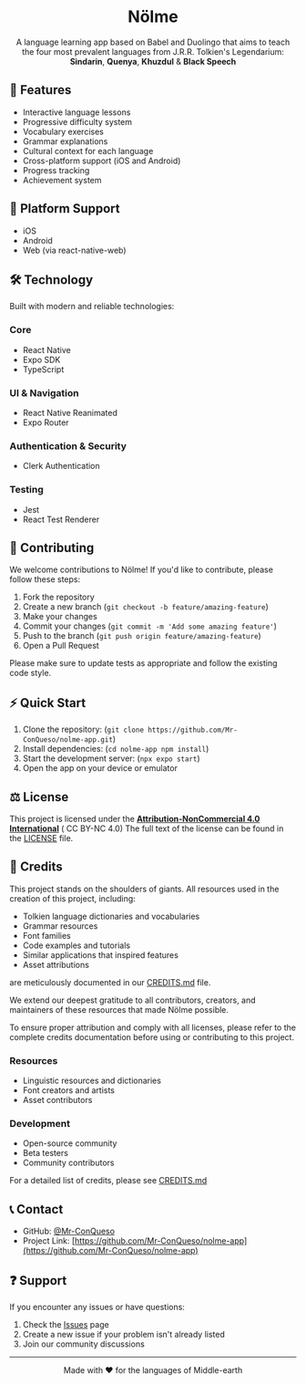 <div align="center">

# Nölme

A language learning app based on Babel and Duolingo that aims to teach the four most prevalent languages from J.R.R. Tolkien's Legendarium: **Sindarin**, **Quenya**, **Khuzdul** & **Black Speech**
</div>

## 🎯 Features

- Interactive language lessons
- Progressive difficulty system
- Vocabulary exercises
- Grammar explanations
- Cultural context for each language
- Cross-platform support (iOS and Android)
- Progress tracking
- Achievement system

## 📱 Platform Support

- iOS
- Android
- Web (via react-native-web)

## 🛠️ Technology

Built with modern and reliable technologies:

### Core
- React Native
- Expo SDK
- TypeScript

### UI & Navigation
- React Native Reanimated
- Expo Router

### Authentication & Security
- Clerk Authentication

### Testing
- Jest
- React Test Renderer

## 🤝 Contributing

We welcome contributions to Nölme! If you'd like to contribute, please follow these steps:

1. Fork the repository
2. Create a new branch (`git checkout -b feature/amazing-feature`)
3. Make your changes
4. Commit your changes (`git commit -m 'Add some amazing feature'`)
5. Push to the branch (`git push origin feature/amazing-feature`)
6. Open a Pull Request

Please make sure to update tests as appropriate and follow the existing code style.

## ⚡ Quick Start

1. Clone the repository: (`git clone https://github.com/Mr-ConQueso/nolme-app.git`)
2. Install dependencies: (`cd nolme-app npm install`)
3. Start the development server: (`npx expo start`)
4. Open the app on your device or emulator


## ⚖️ License

This project is licensed under the **[Attribution-NonCommercial 4.0 International](https://www.creativecommons.org/licenses/by-nc/4.0/deed.en)** ( CC BY-NC 4.0) The full text of the license can be found in the [LICENSE](LICENSE) file.

## 👏 Credits

This project stands on the shoulders of giants. All resources used in the creation of this project, including:
- Tolkien language dictionaries and vocabularies
- Grammar resources
- Font families
- Code examples and tutorials
- Similar applications that inspired features
- Asset attributions

are meticulously documented in our [CREDITS.md](CREDITS.md) file.

We extend our deepest gratitude to all contributors, creators, and maintainers of these resources that made Nölme possible.

To ensure proper attribution and comply with all licenses, please refer to the complete credits documentation before using or contributing to this project.

### Resources
- Linguistic resources and dictionaries
- Font creators and artists
- Asset contributors

### Development
- Open-source community
- Beta testers
- Community contributors

For a detailed list of credits, please see [CREDITS.md](https://github.com/Mr-ConQueso/nolme-app/blob/master/credits.md)

## 📞 Contact

- GitHub: [@Mr-ConQueso](https://github.com/Mr-ConQueso)
- Project Link: [https://github.com/Mr-ConQueso/nolme-app](https://github.com/Mr-ConQueso/nolme-app)

## ❓ Support

If you encounter any issues or have questions:

1. Check the [Issues](https://github.com/Mr-ConQueso/nolme-app/issues) page
2. Create a new issue if your problem isn't already listed
3. Join our community discussions

---

<div align="center">
Made with ❤️ for the languages of Middle-earth
</div>
